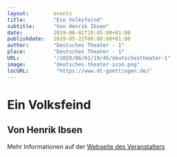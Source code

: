 ```yaml
---
layout:        events
title:         "Ein Volksfeind"
subtitle:      "Von Henrik Ibsen"
date:          2019-06-01T19:45:00+01:00
publishdate:   2019-05-22T00:00:00+01:00
author:        "Deutsches Theater - 1"
place:         "Deutsches Theater - 1"
URL:           "/2019/06/01/19/45/deutschestheater-1"
image:         "deutsches-theater-icon.png"
locURL:         "https://www.dt-goettingen.de/"
---
```


Ein Volksfeind
===========

Von Henrik Ibsen
-----------



Mehr Informationen auf der [Webseite des Veranstalters](https://www.dt-goettingen.de/stueck/ein-volksfeind/)
